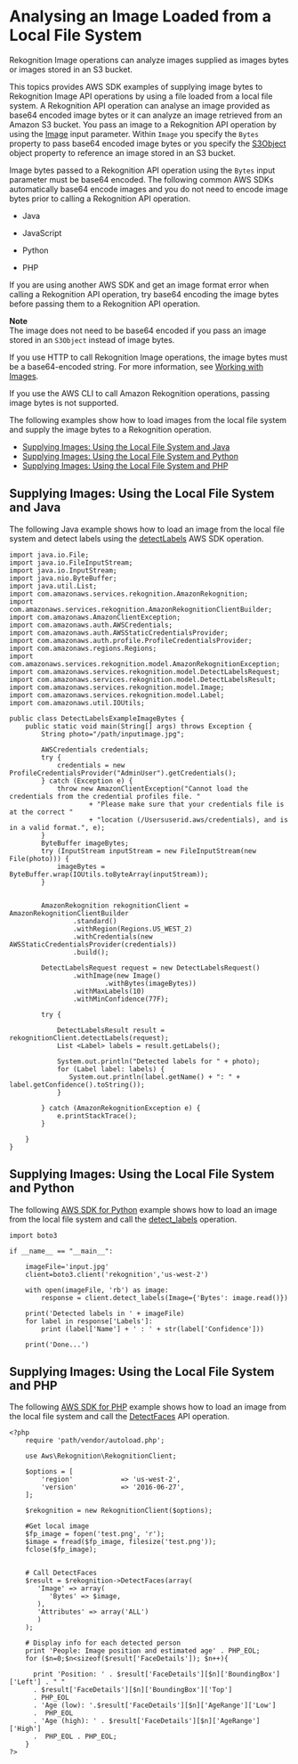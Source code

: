# Analysing an Image Loaded from a Local File System<a name="images-bytes"></a>

Rekognition Image operations can analyze images supplied as images bytes or images stored in an S3 bucket\.

This topics provides AWS SDK examples of supplying image bytes to Rekognition Image API operations by using a file loaded from a local file system\. A Rekognition API operation can analyse an image provided as base64 encoded image bytes or it can analyze an image retrieved from an Amazon S3 bucket\. You pass an image to a Rekognition API operation by using the [Image](API_Image.md) input parameter\. Within `Image` you specify the `Bytes` property to pass base64 encoded image bytes or you specify the [S3Object](API_S3Object.md) object property to reference an image stored in an S3 bucket\.

Image bytes passed to a Rekognition API operation using the `Bytes` input parameter must be base64 encoded\. The following common AWS SDKs automatically base64 encode images and you do not need to encode image bytes prior to calling a Rekognition API operation\.

+ Java

+ JavaScript

+ Python

+ PHP

If you are using another AWS SDK and get an image format error when calling a Rekognition API operation, try base64 encoding the image bytes before passing them to a Rekognition API operation\.

**Note**  
The image does not need to be base64 encoded if you pass an image stored in an `S3Object` instead of image bytes\.

 If you use HTTP to call Rekognition Image operations, the image bytes must be a base64\-encoded string\. For more information, see [Working with Images](images.md)\.

If you use the AWS CLI to call Amazon Rekognition operations, passing image bytes is not supported\.

 The following examples show how to load images from the local file system and supply the image bytes to a Rekognition operation\. 


+ [Supplying Images: Using the Local File System and Java](#images-bytes-java)
+ [Supplying Images: Using the Local File System and Python](#images-bytes-python)
+ [Supplying Images: Using the Local File System and PHP](#images-bytes-php)

## Supplying Images: Using the Local File System and Java<a name="images-bytes-java"></a>

The following Java example shows how to load an image from the local file system and detect labels using the [detectLabels](http://docs.aws.amazon.com/AWSJavaSDK/latest/javadoc/com/amazonaws/services/rekognition/AmazonRekognition.html#detectLabels-com.amazonaws.services.rekognition.model.DetectLabelsRequest-) AWS SDK operation\.

```
import java.io.File;
import java.io.FileInputStream;
import java.io.InputStream;
import java.nio.ByteBuffer;
import java.util.List;
import com.amazonaws.services.rekognition.AmazonRekognition;
import com.amazonaws.services.rekognition.AmazonRekognitionClientBuilder;
import com.amazonaws.AmazonClientException;
import com.amazonaws.auth.AWSCredentials;
import com.amazonaws.auth.AWSStaticCredentialsProvider;
import com.amazonaws.auth.profile.ProfileCredentialsProvider;
import com.amazonaws.regions.Regions;
import com.amazonaws.services.rekognition.model.AmazonRekognitionException;
import com.amazonaws.services.rekognition.model.DetectLabelsRequest;
import com.amazonaws.services.rekognition.model.DetectLabelsResult;
import com.amazonaws.services.rekognition.model.Image;
import com.amazonaws.services.rekognition.model.Label;
import com.amazonaws.util.IOUtils;

public class DetectLabelsExampleImageBytes {
    public static void main(String[] args) throws Exception {
    	String photo="/path/inputimage.jpg";

        AWSCredentials credentials;
        try {
            credentials = new ProfileCredentialsProvider("AdminUser").getCredentials();
        } catch (Exception e) {
            throw new AmazonClientException("Cannot load the credentials from the credential profiles file. "
                    + "Please make sure that your credentials file is at the correct "
                    + "location (/Usersuserid.aws/credentials), and is in a valid format.", e);
        }
        ByteBuffer imageBytes;
        try (InputStream inputStream = new FileInputStream(new File(photo))) {
            imageBytes = ByteBuffer.wrap(IOUtils.toByteArray(inputStream));
        }


        AmazonRekognition rekognitionClient = AmazonRekognitionClientBuilder
          		.standard()
          		.withRegion(Regions.US_WEST_2)
        		.withCredentials(new AWSStaticCredentialsProvider(credentials))
        		.build();

        DetectLabelsRequest request = new DetectLabelsRequest()
                .withImage(new Image()
                        .withBytes(imageBytes))
                .withMaxLabels(10)
                .withMinConfidence(77F);

        try {

            DetectLabelsResult result = rekognitionClient.detectLabels(request);
            List <Label> labels = result.getLabels();

            System.out.println("Detected labels for " + photo);
            for (Label label: labels) {
               System.out.println(label.getName() + ": " + label.getConfidence().toString());
            }

        } catch (AmazonRekognitionException e) {
            e.printStackTrace();
        }

    }
}
```

## Supplying Images: Using the Local File System and Python<a name="images-bytes-python"></a>

The following [AWS SDK for Python](https://aws.amazon.com/sdk-for-python/) example shows how to load an image from the local file system and call the [detect\_labels](http://boto3.readthedocs.org/en/latest/reference/services/rekognition.html#Rekognition.Client.detect_labels) operation\. 

```
import boto3

if __name__ == "__main__":

    imageFile='input.jpg'
    client=boto3.client('rekognition','us-west-2')
   
    with open(imageFile, 'rb') as image:
        response = client.detect_labels(Image={'Bytes': image.read()})
        
    print('Detected labels in ' + imageFile)    
    for label in response['Labels']:
        print (label['Name'] + ' : ' + str(label['Confidence']))

    print('Done...')
```

## Supplying Images: Using the Local File System and PHP<a name="images-bytes-php"></a>

The following [AWS SDK for PHP](http://docs.aws.amazon.com/aws-sdk-php/v3/guide/index.html#getting-started) example shows how to load an image from the local file system and call the [DetectFaces](http://docs.aws.amazon.com/aws-sdk-php/v3/api/api-rekognition-2016-06-27.html#detectfaces) API operation\. 

```
<?php
    require 'path/vendor/autoload.php';

    use Aws\Rekognition\RekognitionClient;

    $options = [
        'region'            => 'us-west-2',
        'version'           => '2016-06-27',
    ];

    $rekognition = new RekognitionClient($options);

    #Get local image
    $fp_image = fopen('test.png', 'r');
    $image = fread($fp_image, filesize('test.png'));
    fclose($fp_image);


    # Call DetectFaces
    $result = $rekognition->DetectFaces(array(
       'Image' => array(
          'Bytes' => $image,
       ),
       'Attributes' => array('ALL')
       )
    );

    # Display info for each detected person
    print 'People: Image position and estimated age' . PHP_EOL;
    for ($n=0;$n<sizeof($result['FaceDetails']); $n++){

      print 'Position: ' . $result['FaceDetails'][$n]['BoundingBox']['Left'] . " "
      . $result['FaceDetails'][$n]['BoundingBox']['Top']
      . PHP_EOL
      . 'Age (low): '.$result['FaceDetails'][$n]['AgeRange']['Low']
      .  PHP_EOL
      . 'Age (high): ' . $result['FaceDetails'][$n]['AgeRange']['High']
      .  PHP_EOL . PHP_EOL;
    }
?>
```